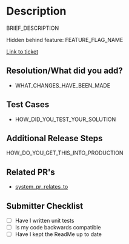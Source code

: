 # Description

BRIEF_DESCRIPTION

Hidden behind feature: FEATURE_FLAG_NAME

[Link to ticket](link_to_ticket)

## Resolution/What did you add?

- WHAT_CHANGES_HAVE_BEEN_MADE

## Test Cases

- HOW_DID_YOU_TEST_YOUR_SOLUTION

## Additional Release Steps

HOW_DO_YOU_GET_THIS_INTO_PRODUCTION

## Related PR's

- [system_pr_relates_to](link_to_related_pr)

## Submitter Checklist

- [ ] Have I written unit tests
- [ ] Is my code backwards compatible
- [ ] Have I kept the ReadMe up to date
